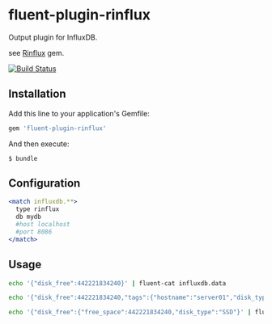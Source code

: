 # fluent-plugin-rinflux

Output plugin for InfluxDB.

see [Rinflux](https://github.com/winebarrel/rinflux) gem.

[![Build Status](https://travis-ci.org/winebarrel/fluent-plugin-rinflux.svg?branch=master)](https://travis-ci.org/winebarrel/fluent-plugin-rinflux)

## Installation

Add this line to your application's Gemfile:

```ruby
gem 'fluent-plugin-rinflux'
```

And then execute:

    $ bundle

## Configuration

```apache
<match influxdb.**>
  type rinflux
  db mydb
  #host localhost
  #port 8086
</match>
```

## Usage

```sh
echo '{"disk_free":442221834240}' | fluent-cat influxdb.data

echo '{"disk_free":442221834240,"tags":{"hostname":"server01","disk_type":"SSD"}}' | fluent-cat influxdb.data

echo '{"disk_free":{"free_space":442221834240,"disk_type":"SSD"}' | fluent-cat influxdb.data
```
